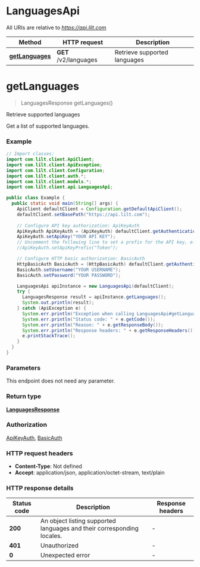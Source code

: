 # LanguagesApi

All URIs are relative to *https://api.lilt.com*

Method | HTTP request | Description
------------- | ------------- | -------------
[**getLanguages**](LanguagesApi.md#getLanguages) | **GET** /v2/languages | Retrieve supported languages


<a name="getLanguages"></a>
# **getLanguages**
> LanguagesResponse getLanguages()

Retrieve supported languages

Get a list of supported languages.  

### Example
```java
// Import classes:
import com.lilt.client.ApiClient;
import com.lilt.client.ApiException;
import com.lilt.client.Configuration;
import com.lilt.client.auth.*;
import com.lilt.client.models.*;
import com.lilt.client.api.LanguagesApi;

public class Example {
  public static void main(String[] args) {
    ApiClient defaultClient = Configuration.getDefaultApiClient();
    defaultClient.setBasePath("https://api.lilt.com");
    
    // Configure API key authorization: ApiKeyAuth
    ApiKeyAuth ApiKeyAuth = (ApiKeyAuth) defaultClient.getAuthentication("ApiKeyAuth");
    ApiKeyAuth.setApiKey("YOUR API KEY");
    // Uncomment the following line to set a prefix for the API key, e.g. "Token" (defaults to null)
    //ApiKeyAuth.setApiKeyPrefix("Token");

    // Configure HTTP basic authorization: BasicAuth
    HttpBasicAuth BasicAuth = (HttpBasicAuth) defaultClient.getAuthentication("BasicAuth");
    BasicAuth.setUsername("YOUR USERNAME");
    BasicAuth.setPassword("YOUR PASSWORD");

    LanguagesApi apiInstance = new LanguagesApi(defaultClient);
    try {
      LanguagesResponse result = apiInstance.getLanguages();
      System.out.println(result);
    } catch (ApiException e) {
      System.err.println("Exception when calling LanguagesApi#getLanguages");
      System.err.println("Status code: " + e.getCode());
      System.err.println("Reason: " + e.getResponseBody());
      System.err.println("Response headers: " + e.getResponseHeaders());
      e.printStackTrace();
    }
  }
}
```

### Parameters
This endpoint does not need any parameter.

### Return type

[**LanguagesResponse**](LanguagesResponse.md)

### Authorization

[ApiKeyAuth](../README.md#ApiKeyAuth), [BasicAuth](../README.md#BasicAuth)

### HTTP request headers

 - **Content-Type**: Not defined
 - **Accept**: application/json, application/octet-stream, text/plain

### HTTP response details
| Status code | Description | Response headers |
|-------------|-------------|------------------|
**200** | An object listing supported languages and their corresponding locales. |  -  |
**401** | Unauthorized |  -  |
**0** | Unexpected error |  -  |


